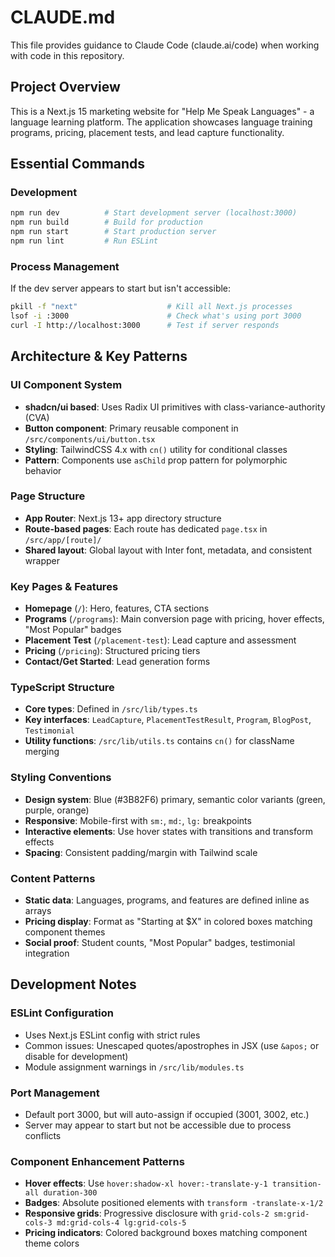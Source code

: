 # CLAUDE.md

This file provides guidance to Claude Code (claude.ai/code) when working with code in this repository.

## Project Overview

This is a Next.js 15 marketing website for "Help Me Speak Languages" - a language learning platform. The application showcases language training programs, pricing, placement tests, and lead capture functionality.

## Essential Commands

### Development
```bash
npm run dev          # Start development server (localhost:3000)
npm run build        # Build for production
npm run start        # Start production server
npm run lint         # Run ESLint
```

### Process Management
If the dev server appears to start but isn't accessible:
```bash
pkill -f "next"                    # Kill all Next.js processes
lsof -i :3000                      # Check what's using port 3000
curl -I http://localhost:3000      # Test if server responds
```

## Architecture & Key Patterns

### UI Component System
- **shadcn/ui based**: Uses Radix UI primitives with class-variance-authority (CVA)
- **Button component**: Primary reusable component in `/src/components/ui/button.tsx`
- **Styling**: TailwindCSS 4.x with `cn()` utility for conditional classes
- **Pattern**: Components use `asChild` prop pattern for polymorphic behavior

### Page Structure
- **App Router**: Next.js 13+ app directory structure
- **Route-based pages**: Each route has dedicated `page.tsx` in `/src/app/[route]/`
- **Shared layout**: Global layout with Inter font, metadata, and consistent wrapper

### Key Pages & Features
- **Homepage** (`/`): Hero, features, CTA sections
- **Programs** (`/programs`): Main conversion page with pricing, hover effects, "Most Popular" badges
- **Placement Test** (`/placement-test`): Lead capture and assessment
- **Pricing** (`/pricing`): Structured pricing tiers
- **Contact/Get Started**: Lead generation forms

### TypeScript Structure
- **Core types**: Defined in `/src/lib/types.ts`
- **Key interfaces**: `LeadCapture`, `PlacementTestResult`, `Program`, `BlogPost`, `Testimonial`
- **Utility functions**: `/src/lib/utils.ts` contains `cn()` for className merging

### Styling Conventions
- **Design system**: Blue (#3B82F6) primary, semantic color variants (green, purple, orange)
- **Responsive**: Mobile-first with `sm:`, `md:`, `lg:` breakpoints
- **Interactive elements**: Use hover states with transitions and transform effects
- **Spacing**: Consistent padding/margin with Tailwind scale

### Content Patterns
- **Static data**: Languages, programs, and features are defined inline as arrays
- **Pricing display**: Format as "Starting at $X" in colored boxes matching component themes
- **Social proof**: Student counts, "Most Popular" badges, testimonial integration

## Development Notes

### ESLint Configuration
- Uses Next.js ESLint config with strict rules
- Common issues: Unescaped quotes/apostrophes in JSX (use `&apos;` or disable for development)
- Module assignment warnings in `/src/lib/modules.ts`

### Port Management
- Default port 3000, but will auto-assign if occupied (3001, 3002, etc.)
- Server may appear to start but not be accessible due to process conflicts

### Component Enhancement Patterns
- **Hover effects**: Use `hover:shadow-xl hover:-translate-y-1 transition-all duration-300`
- **Badges**: Absolute positioned elements with `transform -translate-x-1/2`
- **Responsive grids**: Progressive disclosure with `grid-cols-2 sm:grid-cols-3 md:grid-cols-4 lg:grid-cols-5`
- **Pricing indicators**: Colored background boxes matching component theme colors